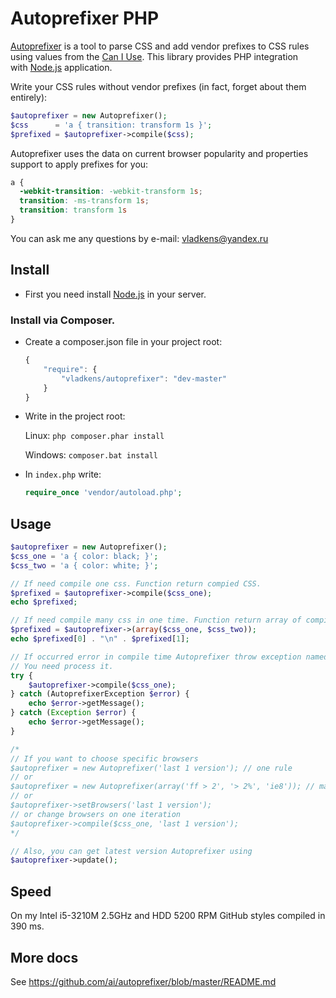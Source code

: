 # Autoprefixer PHP

[Autoprefixer](https://github.com/ai/autoprefixer) is a tool
to parse CSS and add vendor prefixes to CSS rules using values
from the [Can I Use](http://caniuse.com/). This library provides
PHP integration with [Node.js](http://nodejs.org/) application.

Write your CSS rules without vendor prefixes (in fact, forget about them
entirely):

```php
$autoprefixer = new Autoprefixer();
$css      = 'a { transition: transform 1s }';
$prefixed = $autoprefixer->compile($css);
```

Autoprefixer uses the data on current browser popularity
and properties support to apply prefixes for you:

```css
a {
  -webkit-transition: -webkit-transform 1s;
  transition: -ms-transform 1s;
  transition: transform 1s
}
```

You can ask me any questions by e-mail: <vladkens@yandex.ru>

## Install

- First you need install [Node.js](http://nodejs.org/) in your server.

### Install via Composer.

- Create a composer.json file in your project root:

    ```js
    {
        "require": {
            "vladkens/autoprefixer": "dev-master"
        }
    }
    ```

- Write in the project root:

    Linux: `php composer.phar install`
    
    Windows: `composer.bat install`

- In `index.php` write:

    ```php
    require_once 'vendor/autoload.php';
    ```

## Usage

```php
$autoprefixer = new Autoprefixer();
$css_one = 'a { color: black; }';
$css_two = 'a { color: white; }';

// If need compile one css. Function return compied CSS.
$prefixed = $autoprefixer->compile($css_one);
echo $prefixed;

// If need compile many css in one time. Function return array of compiled CSS.
$prefixed = $autoprefixer->(array($css_one, $css_two));
echo $prefixed[0] . "\n" . $prefixed[1];

// If occurred error in compile time Autoprefixer throw exception named `AutoprefixerException`.
// You need process it.
try {
    $autoprefixer->compile($css_one);
} catch (AutoprefixerException $error) {
    echo $error->getMessage();
} catch (Exception $error) {
    echo $error->getMessage();
}

/*
// If you want to choose specific browsers
$autoprefixer = new Autoprefixer('last 1 version'); // one rule
// or 
$autoprefixer = new Autoprefixer(array('ff > 2', '> 2%', 'ie8')); // many rules
// or
$autoprefixer->setBrowsers('last 1 version');
// or change browsers on one iteration
$autoprefixer->compile($css_one, 'last 1 version');
*/

// Also, you can get latest version Autoprefixer using
$autoprefixer->update();
```

## Speed
On my Intel i5-3210M 2.5GHz and HDD 5200 RPM GitHub styles compiled in 390 ms.

## More docs

See https://github.com/ai/autoprefixer/blob/master/README.md